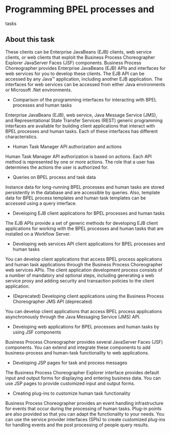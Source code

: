 <!-- image -->

# Programming BPEL processes and
tasks

## About this task

These clients can be Enterprise JavaBeans (EJB)
clients, web service clients, or web clients that exploit the Business
Process Choreographer Explorer JavaServer Faces (JSF) components.
Business Process Choreographer provides Enterprise JavaBeans (EJB)
APIs and interfaces for web services for you to develop these clients.
The EJB API can be accessed by any Java™ application,
including another EJB application. The interfaces for web services
can be accessed from either Java environments
or Microsoft .Net environments.

- Comparison of the programming interfaces for interacting with BPEL processes and human tasks

Enterprise JavaBeans (EJB), web service, Java Message Service (JMS), and Representational State Transfer Services (REST) generic programming interfaces are available for building client applications that interact with BPEL processes and human tasks. Each of these interfaces has different characteristics.
- Human Task Manager API authorization and actions

Human Task Manager API authorization is based on actions. Each API method is represented by one or more actions. The role that a user has determines the actions the user is authorized for.
- Queries on BPEL process and task data

Instance data for long-running BPEL processes and human tasks are stored persistently in the database and are accessible by queries. Also, template data for BPEL process templates and human task templates can be accessed using a query interface.
- Developing EJB client applications for BPEL processes and human tasks

The EJB APIs provide a set of generic methods for developing EJB client applications for working with the BPEL processes and human tasks that are installed on a Workflow Server.
- Developing web services API client applications for BPEL processes and human tasks

You can develop client applications that access BPEL process applications and human task applications through the Business Process Choreographer web services APIs. The client application development process consists of a number of mandatory and optional steps, including generating a web service proxy and adding security and transaction policies to the client application.
- (Deprecated) Developing client applications using the Business Process Choreographer JMS API (deprecated)

You can develop client applications that access BPEL process applications asynchronously through the Java Messaging Service (JMS) API.
- Developing web applications for BPEL processes and human tasks by using JSF components

Business Process Choreographer provides several JavaServer Faces (JSF) components. You can extend and integrate these components to add business-process and human-task functionality to web applications.
- Developing JSP pages for task and process messages

The Business Process Choreographer Explorer interface provides default input and output forms for displaying and entering business data. You can use JSP pages to provide customized input and output forms.
- Creating plug-ins to customize human task functionality

Business Process Choreographer provides an event handling infrastructure for events that occur during the processing of human tasks. Plug-in points are also provided so that you can adapt the functionality to your needs. You can use the service provider interfaces (SPIs) to create customized plug-ins for handling events and the post processing of people query results.